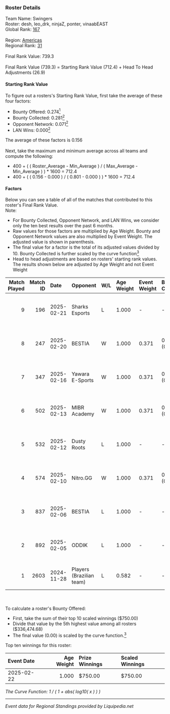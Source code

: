 ### Roster Details<br />
Team Name: Swingers<br />
Roster: desh, leo_drk, ninjaZ, ponter, vinaabEAST<br />
Global Rank: [167](../standings_global.md)<br />
<br />
Region: [Americas]( ../standings_americas.md)<br />
Regional Rank: [31]( ../standings_americas.md)<br />
<br />
Final Rank Value:  739.3<br />
<br />
Final Rank Value (739.3) = Starting Rank Value (712.4) + Head To Head Adjustments (26.9)<br />

#### Starting Rank Value<br />
To figure out a rosters's Starting Rank Value, first take the average of these four factors:<br />
- Bounty Offered: 0.274[<sup>1</sup>](#table2)
- Bounty Collected: 0.281[<sup>2</sup>](#table1)
- Opponent Network: 0.071[<sup>2</sup>](#table1)
- LAN Wins: 0.000[<sup>2</sup>](#table1)

The average of these factors is 0.156<br />
<br />
Next, take the maximum and minimum average across all teams and compute the following:<br />
- 400 + ( ( Roster_Average - Min_Average ) / ( Max_Average - Min_Average ) ) * 1600 = 712.4
- 400 + ( ( 0.156 - 0.000 ) / ( 0.801 - 0.000 ) ) * 1600 = 712.4


#### Factors<br />
Below you can see a table of all of the matches that contributed to this roster's Final Rank Value.<br />
Note:<br />

- For Bounty Collected, Opponent Network, and LAN Wins, we consider only the ten best results over the past 6 months.
- Raw values for those factors are multiplied by Age Weight. Bounty and Opponent Network values are also multiplied by Event Weight. The adjusted value is shown in parenthesis.
- The final value for a factor is the total of its adjusted values divided by 10. Bounty Collected is further scaled by the curve function[<sup>3</sup>](#curveFunction)
- Head to head adjustments are based on rosters' starting rank values. The results shown below are adjusted by Age Weight and not Event Weight
<span id="table1"></span><br />


| Match Played | Match ID | Date       | Opponent                 | W/L | Age Weight | Event Weight | Bounty Collected | Opponent Network | LAN Wins  | H2H Adj. | Roster                                     |
| -: | -: | :- | :- | :- | :- | :- | :- | :- | :- | -: | :- |
|            9 |      196 | 2025-02-21 | Sharks Esports           | L   | 1.000      | -            | -                | -                | -         |    -5.97 | desh, leo_drk, ninjaZ, ponter, vinaabEAST  |
|            8 |      247 | 2025-02-20 | BESTIA                   | W   | 1.000      | 0.371        | 0.069 (0.026)    | 0.478 (0.177)    | 0 (0.000) |    24.29 | desh, leo_drk, ninjaZ, ponter, vinaabEAST  |
|            7 |      347 | 2025-02-16 | Yawara E-Sports          | W   | 1.000      | 0.371        | 0.002 (0.001)    | 0.454 (0.168)    | 0 (0.000) |    13.80 | desh, leo_drk, ninjaZ, ponter, vinaabEAST  |
|            6 |      502 | 2025-02-13 | MIBR Academy             | W   | 1.000      | 0.371        | 0.001 (0.000)    | 0.470 (0.174)    | 0 (0.000) |    15.73 | desh, leo_drk, ninjaZ, ponter, vinaabEAST  |
|            5 |      532 | 2025-02-12 | Dusty Roots              | L   | 1.000      | -            | -                | -                | -         |   -12.75 | desh, leo_drk, ninjaZ, ponter, vinaabEAST  |
|            4 |      574 | 2025-02-10 | Nitro.GG                 | W   | 1.000      | 0.371        | 0.002 (0.001)    | 0.518 (0.192)    | 0 (0.000) |    14.35 | desh, leo_drk, ninjaZ, ponter, vinaabEAST  |
|            3 |      837 | 2025-02-06 | BESTIA                   | L   | 1.000      | -            | -                | -                | -         |    -5.92 | desh, leo_drk, ninjaZ, ponter, vinaabEAST  |
|            2 |      892 | 2025-02-05 | ODDIK                    | L   | 1.000      | -            | -                | -                | -         |    -9.03 | desh, leo_drk, ninjaZ, ponter, vinaabEAST  |
|            1 |     2603 | 2024-11-28 | Players (Brazilian team) | L   | 0.582      | -            | -                | -                | -         |    -7.61 | history, leo_drk, ninjaZ, redi, vinaabEAST |

<br />
<span id="table2"></span><br />
To calculate a roster's Bounty Offered:<br />

- First, take the sum of their top 10 scaled winnings ($750.00)
- Divide that value by the 5th highest value among all rosters ($336,474.68)
- The final value (0.00) is scaled by the curve function.[<sup>3</sup>](#curveFunction)

Top ten winnings for this roster:<br />

| Event Date | Age Weight | Prize Winnings | Scaled Winnings |
| :- | -: | :- | :- |
| 2025-02-22 |      1.000 | $750.00        | $750.00         |


<span id="curveFunction"></span>_The Curve Function: 1 / ( 1 + abs( log10( x ) ) )_<br />

---
_Event data for Regional Standings provided by Liquipedia.net_<br />
